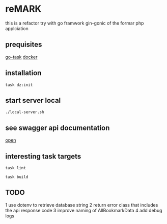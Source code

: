 # reMARK

this is a refactor try with go framwork gin-gonic of the formar php applciation

## prequisites

[go-task](https://github.com/go-task/task)
[docker](https://www.docker.com/get-started)

## installation

`task dz:init`

## start server local

`./local-server.sh`

## see swagger api documentation

[open](http://localhost:8080/swagger/index.html)

## interesting task targets

`task lint`

`task build`

## TODO

1 use dotenv to retrieve database string
2 return error class that includes the api response code
3 improve naming of AllBookmarkData
4 add debug logs
